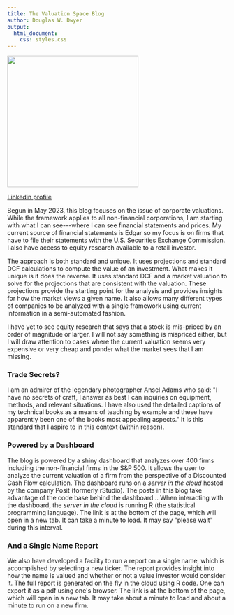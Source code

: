 ```yaml
---
title: The Valuation Space Blog
author: Douglas W. Dwyer
output: 
  html_document:
    css: styles.css
---
```



<img src="/./about_files/cliff-event7088.jpg" alt=""  height="300px" />

 <a href='https://www.linkedin.com/in/douglas-dwyer-dd/' target="_blank">Linkedin profile</a>


Begun in May 2023, this blog focuses on the issue of corporate valuations. While the framework applies to all non-financial corporations, I am starting with what I can see---where I can see financial statements and prices.  My current source of financial statements is Edgar so my focus is on firms that have to file their statements with the U.S. Securities Exchange Commission. I also have access to equity research available to a retail investor.

The approach is both standard and unique. It uses projections and standard DCF calculations to compute the value of an investment. What makes it unique is it does the reverse.  It uses standard DCF and a market valuation to solve for the projections that are consistent with the valuation. These projections provide the starting point for the analysis and provides insights for how the market views a given name. It also allows many different types of companies to be analyzed with a single framework using current information in a semi-automated fashion.

I have yet to see equity research that says that a stock is mis-priced by an order of magnitude or larger. I will not say something is mispriced either, but I will draw attention to cases where the current valuation seems very expensive or very cheap and ponder what the market sees that I am missing.

### Trade Secrets?

I am an admirer of the legendary photographer Ansel Adams who said: "I have no secrets of craft, I answer as best I can inquiries on equipment, methods, and relevant situations. I have also used the detailed captions of my technical books as a means of teaching by example and these have apparently been one of the books most appealing aspects." It is this standard that I aspire to in this context (within reason).



### Powered by a Dashboard

The blog is powered by a shiny dashboard that analyzes over 400 firms including the non-financial firms in the S&P 500.  It allows the user to analyze the current valuation of a firm from the perspective of a Discounted Cash Flow calculation. The dashboard runs on a _server in the cloud_ hosted by the company Posit (formerly rStudio).  The posts in this blog take advantage of the code base behind the dashboard...  When interacting with the dashboard, the _server in the cloud_ is running R (the statistical programming language).  The link is at the bottom of the page, which will open in a new tab.   It can take a minute to load.  It may say "please wait" during this interval.


### And a Single Name Report

We also have developed a facility to run a report on a single name, which is accomplished by selecting a new ticker.  The report provides insight into how the name is valued and whether or not a value investor would consider it. The full report is generated on the fly in the cloud using R code. One can export it as a pdf using one's browser.  The link is at the bottom of the page, which will open in a new tab.  It may take about a minute to load and about a minute to run on a new firm.




